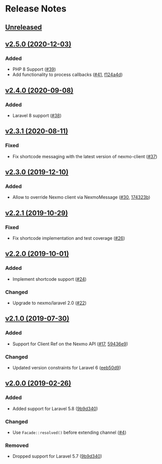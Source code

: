 # Release Notes

## [Unreleased](https://github.com/laravel/nexmo-notification-channel/compare/v2.5.0...2.0)


## [v2.5.0 (2020-12-03)](https://github.com/laravel/nexmo-notification-channel/compare/v2.4.0...v2.5.0)

### Added
- PHP 8 Support ([#39](https://github.com/laravel/nexmo-notification-channel/pull/39))
- Add functionality to process callbacks ([#41](https://github.com/laravel/nexmo-notification-channel/pull/41), [f124a4d](https://github.com/laravel/nexmo-notification-channel/commit/f124a4db6a7824251aa065d83389995745805bc0))


## [v2.4.0 (2020-09-08)](https://github.com/laravel/nexmo-notification-channel/compare/v2.3.1...v2.4.0)

### Added
- Laravel 8 support ([#38](https://github.com/laravel/nexmo-notification-channel/pull/38))


## [v2.3.1 (2020-08-11)](https://github.com/laravel/nexmo-notification-channel/compare/v2.3.0...v2.3.1)

### Fixed
- Fix shortcode messaging with the latest version of nexmo-client ([#37](https://github.com/laravel/nexmo-notification-channel/pull/37))


## [v2.3.0 (2019-12-10)](https://github.com/laravel/nexmo-notification-channel/compare/v2.2.1...v2.3.0)

### Added
- Allow to override Nexmo client via NexmoMessage ([#30](https://github.com/laravel/nexmo-notification-channel/pull/30), [174323b](https://github.com/laravel/nexmo-notification-channel/commit/174323b32e0c2e8881e8dc96702be782e3e49637))


## [v2.2.1 (2019-10-29)](https://github.com/laravel/nexmo-notification-channel/compare/v2.2.0...v2.2.1)

### Fixed
- Fix shortcode implementation and test coverage ([#26](https://github.com/laravel/nexmo-notification-channel/pull/26))


## [v2.2.0 (2019-10-01)](https://github.com/laravel/nexmo-notification-channel/compare/v2.1.0...v2.2.0)

### Added
- Implement shortcode support ([#24](https://github.com/laravel/nexmo-notification-channel/pull/24))

### Changed
- Upgrade to nexmo/laravel 2.0 ([#22](https://github.com/laravel/nexmo-notification-channel/pull/22))


## [v2.1.0 (2019-07-30)](https://github.com/laravel/nexmo-notification-channel/compare/v2.0.0...v2.1.0)

### Added
- Support for Client Ref on the Nexmo API ([#17](https://github.com/laravel/nexmo-notification-channel/pull/17), [59436e9](https://github.com/laravel/nexmo-notification-channel/commit/59436e9260a91669a4cde12aeb2ea7026e76181c))

### Changed
- Updated version constraints for Laravel 6 ([eeb50d9](https://github.com/laravel/nexmo-notification-channel/commit/eeb50d991aa0442578c1c6f3c66920d32853692c))


## [v2.0.0 (2019-02-26)](https://github.com/laravel/nexmo-notification-channel/compare/v1.0.1...v2.0.0)

### Added
- Added support for Laravel 5.8 ([9b9d340](https://github.com/laravel/nexmo-notification-channel/commit/9b9d34093654501faaf975565ab290527fbdd925))

### Changed
- Use `Facade::resolved()` before extending channel ([#4](https://github.com/laravel/nexmo-notification-channel/pull/4))

### Removed
- Dropped support for Laravel 5.7 ([9b9d340](https://github.com/laravel/nexmo-notification-channel/commit/9b9d34093654501faaf975565ab290527fbdd925))
